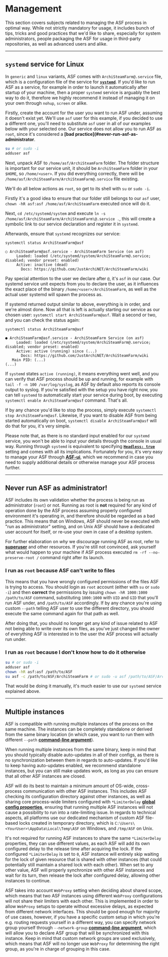 # Management

This section covers subjects related to managing the ASF process in optimal way. While not strictly mandatory for usage, it includes bunch of tips, tricks and good practices that we'd like to share, especially for system administrators, people packaging the ASF for usage in third-party repositories, as well as advanced users and alike.

---

## `systemd` service for Linux

In `generic` and `linux` variants, ASF comes with `ArchiSteamFarm@.service` file, which is a configuration file of the service for **[`systemd`](https://systemd.io)**. If you'd like to run ASF as a service, for example in order to launch it automatically after startup of your machine, then a proper `systemd` service is arguably the best way to do it, therefore we highly recommend it instead of managing it on your own through `nohup`, `screen` or alike.

Firstly, create the account for the user you want to run ASF under, assuming it doesn't exist yet. We'll use `asf` user for this example, if you decided to use a different one, you'll need to substitute `asf` user in all of our examples below with your selected one. Our service does not allow you to run ASF as `root`, since it's considered a **[bad practice](#never-run-asf-as-administrator**.

```sh
su # or sudo -i
adduser asf
```

Next, unpack ASF to `/home/asf/ArchiSteamFarm` folder. The folder structure is important for our service unit, it should be `ArchiSteamFarm` folder in your `$HOME`, so `/home/<user>`. If you did everything correctly, there will be `/home/asf/ArchiSteamFarm/ArchiSteamFarm@.service` file existing.

We'll do all below actions as `root`, so get to its shell with `su` or `sudo -i`.

Firstly it's a good idea to ensure that our folder still belongs to our `asf` user, `chown -hR asf:asf /home/asf/ArchiSteamFarm` executed once will do it.

Next, `cd /etc/systemd/system` and execute `ln -s /home/asf/ArchiSteamFarm/ArchiSteamFarm\@.service .`, this will create a symbolic link to our service declaration and register it in `systemd`.

Afterwards, ensure that `systemd` recognizes our service:

```
systemctl status ArchiSteamFarm@asf

○ ArchiSteamFarm@asf.service - ArchiSteamFarm Service (on asf)
     Loaded: loaded (/etc/systemd/system/ArchiSteamFarm@.service; disabled; vendor preset: enabled)
     Active: inactive (dead)
       Docs: https://github.com/JustArchiNET/ArchiSteamFarm/wiki
```

Pay special attention to the user we declare after `@`, it's `asf` in our case. Our systemd service unit expects from you to declare the user, as it influences the exact place of the binary `/home/<user>/ArchiSteamFarm`, as well as the actual user systemd will spawn the process as.

If systemd returned output similar to above, everything is in order, and we're almost done. Now all that is left is actually starting our service as our chosen user: `systemctl start ArchiSteamFarm@asf`. Wait a second or two, and you can check the status again:

```
systemctl status ArchiSteamFarm@asf

● ArchiSteamFarm@asf.service - ArchiSteamFarm Service (on asf)
     Loaded: loaded (/etc/systemd/system/ArchiSteamFarm@.service; disabled; vendor preset: enabled)
     Active: active (running) since (...)
       Docs: https://github.com/JustArchiNET/ArchiSteamFarm/wiki
   Main PID: (...)
(...)
```

If `systemd` states `active (running)`, it means everything went well, and you can verify that ASF process should be up and running, for example with `tail -f -n 100 /var/log/syslog`, as ASF by default also reports its console output to syslog. If you're satisfied with the setup you have right now, you can tell `systemd` to automatically start your service during boot, by executing `systemctl enable ArchiSteamFarm@asf` command. That's all.

If by any chance you'd like to stop the process, simply execute `systemctl stop ArchiSteamFarm@asf`. Likewise, if you want to disable ASF from being started automatically on boot, `systemctl disable ArchiSteamFarm@asf` will do that for you, it's very simple.

Please note that, as there is no standard input enabled for our `systemd` service, you won't be able to input your details through the console in usual way. Running through `systemd` is equivalent to specifying **[`Headless: true`](https://github.com/JustArchiNET/ArchiSteamFarm/wiki/Configuration#headless)** setting and comes with all its implications. Fortunately for you, it's very easy to manage your ASF through **[ASF-ui](https://github.com/JustArchiNET/ArchiSteamFarm/wiki/IPC#asf-ui)**, which we recommend in case you need to supply additional details or otherwise manage your ASF process further.

---

## Never run ASF as administrator!

ASF includes its own validation whether the process is being run as administrator (`root`) or not. Running as root is **not** required for any kind of operation done by the ASF process assuming properly configured environment it's operating in, and therefore should be regarded as a bad practice. This means that on Windows, ASF should never be executed with "run as administrator" setting, and on Unix ASF should have a dedicated user account for itself, or re-use your own in case of a desktop system.

For further elaboration on *why* we discourage running ASF as root, refer to **[superuser](https://superuser.com/questions/218379/why-is-it-bad-to-run-as-root)** and other resources. If you're still not convinced, ask yourself what would happen to your machine if ASF process executed `rm -rf --no-preserve-root /` command right after its launch.

### I run as `root` because ASF can't write to files

This means that you have wrongly configured permissions of the files ASF is trying to access. You should login as `root` account (either with `su` or `sudo -i`) and then **correct** the permissions by issuing `chown -hR 1000:1000 /path/to/ASF` command, substituting `1000:1000` with `UID` and `GID` that you'll run ASF under, and `/path/to/ASF` accordingly. If by any chance you're using custom `--path` telling ASF user to use the different directory, you should execute the same command again for that path as well.

After doing that, you should no longer get any kind of issue related to ASF not being able to write over its own files, as you've just changed the owner of everything ASF is interested in to the user the ASF process will actually run under.

### I run as `root` because I don't know how to do it otherwise

```sh
su # or sudo -i
adduser asf
chown -hR asf:asf /path/to/ASF
su asf -c /path/to/ASF/ArchiSteamFarm # or sudo -u asf /path/to/ASF/ArchiSteamFarm
```

That would be doing it manually, it's much easier to use our `systemd` service explained above.

---

## Multiple instances

ASF is compatible with running multiple instances of the process on the same machine. The instances can be completely standalone or derived from the same binary location (in which case, you want to run them with different `--path` **[command-line argument](https://github.com/JustArchiNET/ArchiSteamFarm/wiki/Command-line-arguments)**).

When running multiple instances from the same binary, keep in mind that you should typically disable auto-updates in all of their configs, as there is no synchronization between them in regards to auto-updates. If you'd like to keep having auto-updates enabled, we recommend standalone instances, but you can still make updates work, as long as you can ensure that all other ASF instances are closed.

ASF will do its best to maintain a minimum amount of OS-wide, cross-process communication with other ASF instances. This includes ASF checking its configuration directory against other instances, as well as sharing core process-wide limiters configured with `*LimiterDelay` **[global config properties](https://github.com/JustArchiNET/ArchiSteamFarm/wiki/Configuration#global-config)**, ensuring that running multiple ASF instances will not cause a possibility to run into a rate-limiting issue. In regards to technical aspects, all platforms use our dedicated mechanism of custom ASF file-based locks created in temporary directory, which is `C:\Users\<YourUser>\AppData\Local\Temp\ASF` on Windows, and `/tmp/ASF` on Unix.

It's not required for running ASF instances to share the same `*LimiterDelay` properties, they can use different values, as each ASF will add its own configured delay to the release time after acquiring the lock. If the configured `*LimiterDelay` is set to `0`, ASF instance will entirely skip waiting for the lock of given resource that is shared with other instances (that could potentially still maintain a shared lock with each other). When set to any other value, ASF will properly synchronize with other ASF instances and wait for its turn, then release the lock after configured delay, allowing other instances to continue.

ASF takes into account `WebProxy` setting when deciding about shared scope, which means that two ASF instances using different `WebProxy` configurations will not share their limiters with each other. This is implemented in order to allow `WebProxy` setups to operate without excessive delays, as expected from different network interfaces. This should be good enough for majority of use cases, however, if you have a specific custom setup in which you're e.g. routing requests yourself in a different way, you can specify network group yourself through `--network-group` **[command-line argument](https://github.com/JustArchiNET/ArchiSteamFarm/wiki/Command-line-arguments)**, which will allow you to declare ASF group that will be synchronized with this instance. Keep in mind that custom network groups are used exclusively, which means that ASF will no longer use `WebProxy` for determining the right group, as you're in charge of grouping in this case.